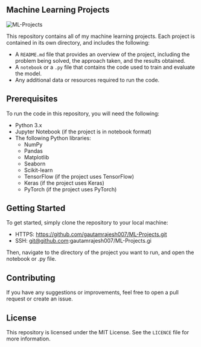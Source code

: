 ## **Machine Learning Projects**

![ML-Projects](https://socialify.git.ci/gautamrajesh007/ML-Projects/image?font=Inter&forks=1&issues=1&language=1&name=1&owner=1&pattern=Floating%20Cogs&pulls=1&stargazers=1&theme=Dark)

This repository contains all of my machine learning projects. Each project is contained in its own directory, and includes the following:

- A `README.md` file that provides an overview of the project, including the problem being solved, the approach taken, and the results obtained.
- A `notebook` or a `.py` file that contains the code used to train and evaluate the model.
- Any additional data or resources required to run the code.

## **Prerequisites**

To run the code in this repository, you will need the following:

- Python 3.x
- Jupyter Notebook (if the project is in notebook format)
- The following Python libraries:
  - NumPy
  - Pandas
  - Matplotlib
  - Seaborn
  - Scikit-learn
  - TensorFlow (if the project uses TensorFlow)
  - Keras (if the project uses Keras)
  - PyTorch (if the project uses PyTorch)
## **Getting Started**
To get started, simply clone the repository to your local machine:

- HTTPS: <https://github.com/gautamrajesh007/ML-Projects.git>
- SSH: <git@github.com>:gautamrajesh007/ML-Projects.gi

Then, navigate to the directory of the project you want to run, and open the notebook or .py file.

## **Contributing**
If you have any suggestions or improvements, feel free to open a pull request or create an issue.

## **License**
This repository is licensed under the MIT License. See the `LICENCE` file for more information.